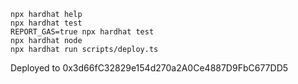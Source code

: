 ```shell
npx hardhat help
npx hardhat test
REPORT_GAS=true npx hardhat test
npx hardhat node
npx hardhat run scripts/deploy.ts
```

Deployed to 0x3d66fC32829e154d270a2A0Ce4887D9FbC677DD5